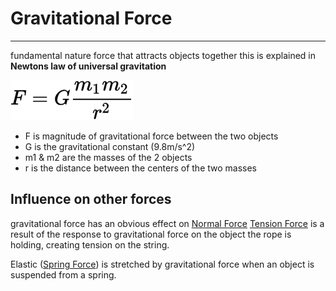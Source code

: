 # Gravitational Force
---

fundamental nature force that attracts objects together
this is explained in **Newtons law of universal gravitation**

![Newtons formula for universal gravitation](./assets/gravity_formula.png)

- F is magnitude of gravitational force between the two objects
- G is the gravitational constant (9.8m/s^2)
- m1 & m2 are the masses of the 2 objects
- r is the distance between the centers of the two masses

## Influence on other forces
gravitational force has an obvious effect on [Normal Force](normal.md)
[Tension Force](tension.md) is a result of the response to gravitational force on the object the rope is holding, creating tension on the string.

Elastic ([Spring Force](spring.md)) is stretched by gravitational force when an object is suspended from a spring.
